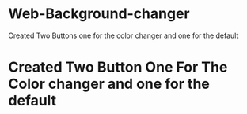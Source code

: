 # Web-Background-changer
Created Two Buttons one for the color changer and one for the default
# Created Two Button One For The Color changer and one for the default
